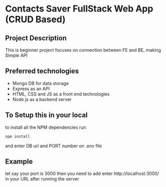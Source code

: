 # Contacts Saver FullStack Web App (CRUD Based)

## Project Description

This is beginner project focuses on connection between FE and BE, making Simple API

## Preferred technologies

- Mongo DB for data storage
- Express as an API
- HTML, CSS and JS as a front end technologies
- Node js as a backend server

## To Setup this in your local 

to install all the NPM dependencies run

```
npm install
```

and enter DB url and PORT number on .env file

## Example

let say your port is 3000 then you need to add enter http://localhost:3000/ in your URL after running the server



